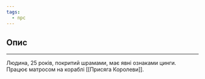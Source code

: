```yaml
---
tags:
  - npc
---
```

## Опис
---
Людина, 25 років, покритий шрамами, має явні ознаками цинги. Працює матросом на кораблі [[Присяга Королеви]].  